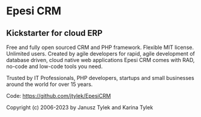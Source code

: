 # Epesi CRM
## Kickstarter for cloud ERP

Free and fully open sourced CRM and PHP framework.
Flexible MIT license. Unlimited users.
Created by agile developers for rapid, agile development of database driven, cloud native web applications Epesi CRM comes with RAD, no-code and low-code tools you need.

Trusted by IT Professionals, PHP developers, startups and small businesses around the world for over 15 years.

Code: https://github.com/jtylek/EpesiCRM

Copyright (c) 2006-2023 by Janusz Tylek and Karina Tylek
